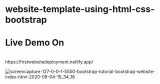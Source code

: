 # website-template-using-html-css-bootstrap
<h1>Live Demo On</h1>
  <br>
  https://firstwebsitedeployment.netlify.app/
  <br/>

![screencapture-127-0-0-1-5500-bootstrap-tutorial-bootstrap-website-index-html-2020-08-04-15_34_18](https://user-images.githubusercontent.com/54854216/89301161-edb14180-d686-11ea-869b-9c7f03219b0d.png)
